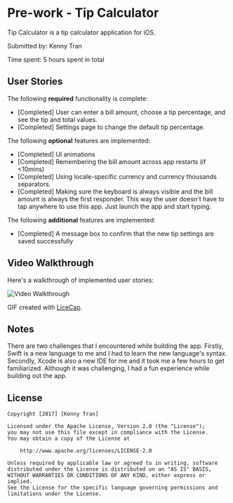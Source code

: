# Pre-work - Tip Calculator

Tip Calculator is a tip calculator application for iOS.

Submitted by: Kenny Tran

Time spent: 5 hours spent in total

## User Stories

The following **required** functionality is complete:

* [Completed] User can enter a bill amount, choose a tip percentage, and see the tip and total values.
* [Completed] Settings page to change the default tip percentage.

The following **optional** features are implemented:
* [Completed] UI animations
* [Completed] Remembering the bill amount across app restarts (if <10mins)
* [Completed] Using locale-specific currency and currency thousands separators.
* [Completed] Making sure the keyboard is always visible and the bill amount is always the first responder. This way the user doesn't have to tap anywhere to use this app. Just launch the app and start typing.

The following **additional** features are implemented:

- [Completed] A message box to confirm that the new tip settings are saved successfully

## Video Walkthrough 

Here's a walkthrough of implemented user stories:

<img src='http://i.imgur.com/LhcuoC1.gif' title='Video Walkthrough' width='' alt='Video Walkthrough' />

GIF created with [LiceCap](http://www.cockos.com/licecap/).

## Notes

There are two challenges that I encountered while building the app. Firstly, Swift is a new language to me and I had to learn the new language's syntax. Secondly, Xcode is also a new IDE for me and it took
me a few hours to get familiarized. Although it was challenging, I had a fun experience while building out the app. 

## License

    Copyright [2017] [Kenny Tran]

    Licensed under the Apache License, Version 2.0 (the "License");
    you may not use this file except in compliance with the License.
    You may obtain a copy of the License at

        http://www.apache.org/licenses/LICENSE-2.0

    Unless required by applicable law or agreed to in writing, software
    distributed under the License is distributed on an "AS IS" BASIS,
    WITHOUT WARRANTIES OR CONDITIONS OF ANY KIND, either express or implied.
    See the License for the specific language governing permissions and
    limitations under the License.